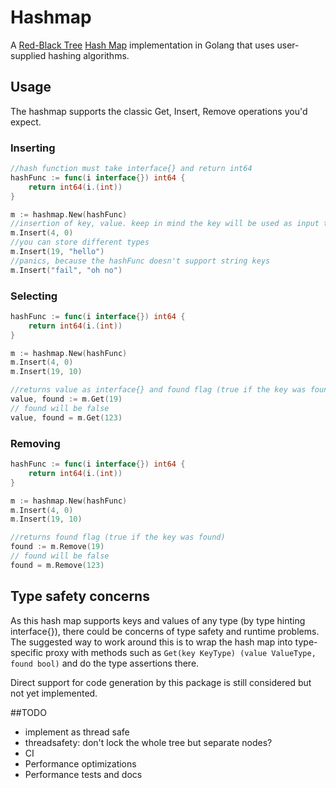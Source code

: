 # Hashmap

A [Red-Black Tree](https://en.wikipedia.org/wiki/Red%E2%80%93black_tree) [Hash Map](https://en.wikipedia.org/wiki/Hash_table) implementation in Golang that uses user-supplied hashing algorithms.

## Usage

The hashmap supports the classic Get, Insert, Remove operations you'd expect.

### Inserting
```go
//hash function must take interface{} and return int64
hashFunc := func(i interface{}) int64 {
    return int64(i.(int))
}

m := hashmap.New(hashFunc)
//insertion of key, value. keep in mind the key will be used as input to your hashFunc
m.Insert(4, 0)
//you can store different types
m.Insert(19, "hello")
//panics, because the hashFunc doesn't support string keys
m.Insert("fail", "oh no")
```

### Selecting
```go
hashFunc := func(i interface{}) int64 {
    return int64(i.(int))
}

m := hashmap.New(hashFunc)
m.Insert(4, 0)
m.Insert(19, 10)

//returns value as interface{} and found flag (true if the key was found)
value, found := m.Get(19)
// found will be false
value, found = m.Get(123)
```

### Removing
```go
hashFunc := func(i interface{}) int64 {
    return int64(i.(int))
}

m := hashmap.New(hashFunc)
m.Insert(4, 0)
m.Insert(19, 10)

//returns found flag (true if the key was found)
found := m.Remove(19)
// found will be false
found = m.Remove(123)
```

## Type safety concerns

As this hash map supports keys and values of any type (by type hinting interface{}), there could be concerns of type safety and runtime problems. The suggested way to work around this is to wrap the hash map into type-specific proxy with methods such as `Get(key KeyType) (value ValueType, found bool)` and do the type assertions there.

Direct support for code generation by this package is still considered but not yet implemented.

##TODO

- implement as thread safe
- threadsafety: don't lock the whole tree but separate nodes?
- CI
- Performance optimizations
- Performance tests and docs